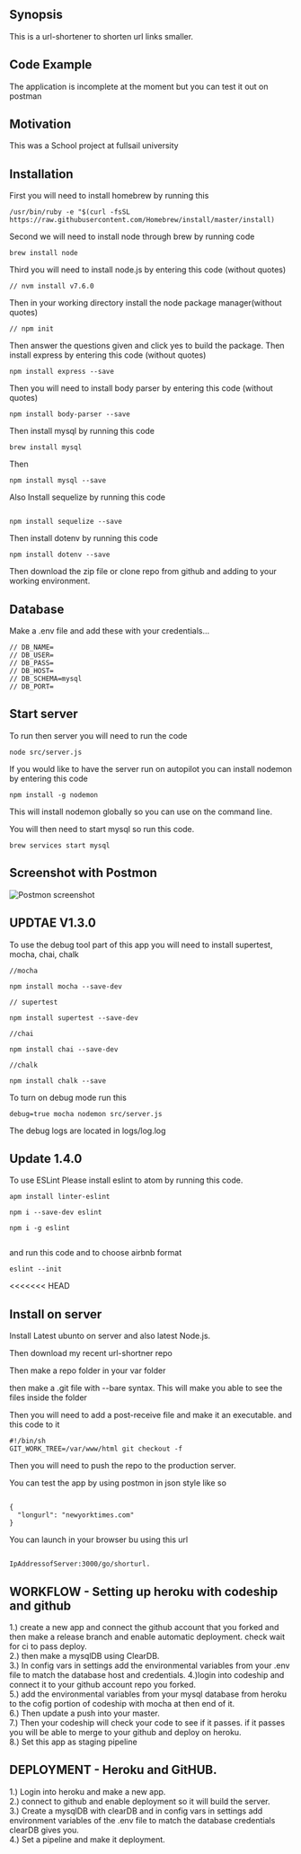 
## Synopsis

This is a url-shortener to shorten url links smaller.

## Code Example

The application is incomplete at the moment but you can test it out on postman

## Motivation

This was a School project at fullsail university

## Installation
First you will need to install homebrew by running this
```
/usr/bin/ruby -e "$(curl -fsSL https://raw.githubusercontent.com/Homebrew/install/master/install)

```
Second we will need to install node through brew by running code
```
brew install node

```

Third you will need to install node.js by entering this code (without quotes)
```
// nvm install v7.6.0

```
Then in your working directory install the node package manager(without quotes)
```
// npm init

```
Then answer the questions given and click yes to build the package. Then install express by entering this code (without quotes)

```
npm install express --save

```

Then you will need to install body parser by entering this code (without quotes)
```
npm install body-parser --save

```
Then install mysql by running this code
```
brew install mysql

```
Then
```
npm install mysql --save

```
Also Install sequelize by running this code
```

npm install sequelize --save

```
Then install dotenv by running this code
```
npm install dotenv --save

```
Then download the zip file or clone repo from github and adding to your working environment.

## Database

Make a .env file and add these with your credentials...
```
// DB_NAME=  
// DB_USER=  
// DB_PASS=  
// DB_HOST=  
// DB_SCHEMA=mysql  
// DB_PORT=  
```

## Start server

To run then server you will need to run the code
```
node src/server.js
```

If you would like to have the server run on autopilot you can install nodemon by entering this code
```
npm install -g nodemon

```

This will install nodemon globally so you can use on the command line.

You will then need to start mysql so run this code.

```
brew services start mysql

```


## Screenshot with Postmon

![Postmon screenshot](http://i.imgur.com/RAJFESe.png)


## UPDTAE V1.3.0

To use the debug tool part of this app you will need to install supertest, mocha, chai, chalk

```
//mocha

npm install mocha --save-dev

// supertest

npm install supertest --save-dev

//chai

npm install chai --save-dev

//chalk

npm install chalk --save
```

To turn on debug mode run this

```
debug=true mocha nodemon src/server.js

```

The debug logs are located in logs/log.log

## Update 1.4.0

To use ESLint Please install eslint to atom by running this code.
```
apm install linter-eslint

npm i --save-dev eslint

npm i -g eslint


```

and run this code and to choose airbnb format
```
eslint --init

```
<<<<<<< HEAD

## Install on server

Install Latest ubunto on server and also latest Node.js.  

Then download my recent url-shortner repo

Then make a repo folder in your var folder  

then make a .git file with --bare syntax. This will make you able to see the files inside the folder  

Then you will need to add a post-receive file and make it an executable. and this code to it  
```
#!/bin/sh  
GIT_WORK_TREE=/var/www/html git checkout -f

```

Then you will need to push the repo to the production server.  

You can test the app by using postmon in json style like so  

```

{
  "longurl": "newyorktimes.com"
}

```


You can launch in your browser bu using this url

```

IpAddressofServer:3000/go/shorturl.

```
## WORKFLOW - Setting up heroku with codeship and github

1.) create a new app and connect the github account that you forked and then make a release branch and enable automatic deployment. check wait for ci to pass deploy.  
2.) then make a mysqlDB using ClearDB.  
3.) In config vars in settings add the environmental variables from your .env file to match the database host and credentials.
4.)login into codeship and connect it to your github account repo you forked.  
5.) add the environmental variables from your mysql database from heroku to the cofig portion of codeship with mocha at then end of it.  
6.) Then update a push into your master.  
7.) Then your codeship will check your code to see if it passes. if it passes you will be able to merge to your github and deploy on heroku.  
8.) Set this app as staging pipeline  

## DEPLOYMENT - Heroku and GitHUB.  

1.) Login into heroku and make a new app.  
2.) connect to github and enable deployment so it will build the server.  
3.) Create a mysqlDB with clearDB and in config vars in settings add environment variables of the .env file to match the database credentials clearDB gives you.  
4.) Set a pipeline and make it deployment.  
